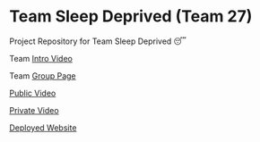 # Team Sleep Deprived (Team 27)

Project Repository for Team Sleep Deprived 😴

Team [Intro Video](./admin/videos/teamintro.mp4)

Team [Group Page](./admin/team.md)

[Public Video](https://youtu.be/dsduedIEjEU)

[Private Video]()

[Deployed Website](https://cse110-expensetracker.netlify.app/)
